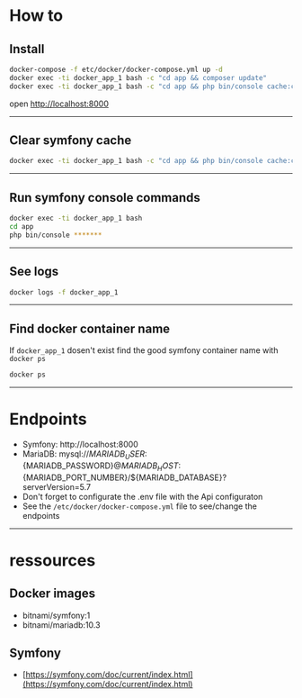 
# How to

## Install

```bash
docker-compose -f etc/docker/docker-compose.yml up -d
docker exec -ti docker_app_1 bash -c "cd app && composer update"
docker exec -ti docker_app_1 bash -c "cd app && php bin/console cache:clear --env=prod && php bin/console cache:clear --env=dev"
```

open [http://localhost:8000](http://localhost:8000)

-----

## Clear symfony cache

```bash
docker exec -ti docker_app_1 bash -c "cd app && php bin/console cache:clear --env=prod && php bin/console cache:clear --env=dev"
```

-----

## Run symfony console commands

```bash
docker exec -ti docker_app_1 bash
cd app
php bin/console *******
```

-----

## See logs

```bash
docker logs -f docker_app_1
```

-----

## Find docker container name

If `docker_app_1` dosen't exist find the good symfony container name with `docker ps`

```bash
docker ps
```

-----

# Endpoints

- Symfony: http://localhost:8000
- MariaDB: mysql://${MARIADB_USER}:${MARIADB_PASSWORD}@${MARIADB_HOST}:${MARIADB_PORT_NUMBER}/${MARIADB_DATABASE}?serverVersion=5.7
- Don't forget to configurate the .env file with the Api configuraton
- See the `/etc/docker/docker-compose.yml` file to see/change the endpoints

-----

# ressources

## Docker images

- bitnami/symfony:1
- bitnami/mariadb:10.3

## Symfony

- [https://symfony.com/doc/current/index.html](https://symfony.com/doc/current/index.html)
